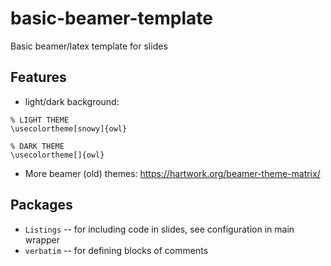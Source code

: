 # basic-beamer-template
Basic beamer/latex template for slides

## Features
* light/dark background:
```
% LIGHT THEME
\usecolortheme[snowy]{owl}

% DARK THEME
\usecolortheme[]{owl}
```
* More beamer (old) themes:
  https://hartwork.org/beamer-theme-matrix/

## Packages
* `Listings` -- for including code in slides, see configuration in main wrapper
* `verbatim` -- for defining blocks of comments
